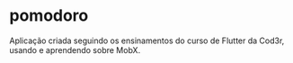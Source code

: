 # pomodoro
Aplicação criada seguindo os ensinamentos do curso de Flutter da Cod3r, usando e aprendendo sobre MobX.
